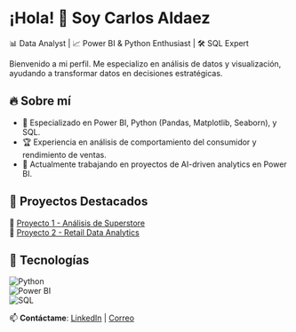 # ¡Hola! 👋 Soy Carlos Aldaez

📊 Data Analyst | 📈 Power BI & Python Enthusiast | 🛠️ SQL Expert  

Bienvenido a mi perfil. Me especializo en análisis de datos y visualización, ayudando a transformar datos en decisiones estratégicas.  

## 🔥 Sobre mí  
- 📍 Especializado en Power BI, Python (Pandas, Matplotlib, Seaborn), y SQL.  
- 🏆 Experiencia en análisis de comportamiento del consumidor y rendimiento de ventas.  
- 🚀 Actualmente trabajando en proyectos de AI-driven analytics en Power BI.  

## 📌 Proyectos Destacados  
🔹 [Proyecto 1 - Análisis de Superstore](https://github.com/Carlos-Aldaez/Ventas_SuperTienda.git)  
🔹 [Proyecto 2 - Retail Data Analytics](URL)  

## 🚀 Tecnologías  
![Python](https://img.shields.io/badge/Python-3776AB?style=for-the-badge&logo=python&logoColor=white)  
![Power BI](https://img.shields.io/badge/PowerBI-F2C811?style=for-the-badge&logo=powerbi&logoColor=black)  
![SQL](https://img.shields.io/badge/SQL-4479A1?style=for-the-badge&logo=postgresql&logoColor=white)  

📫 **Contáctame**: [LinkedIn](URL) | [Correo](mailto:tucorreo@email.com)

<!---
Carlos-Aldaez/Carlos-Aldaez is a ✨ special ✨ repository because its `README.md` (this file) appears on your GitHub profile.
You can click the Preview link to take a look at your changes.
--->
